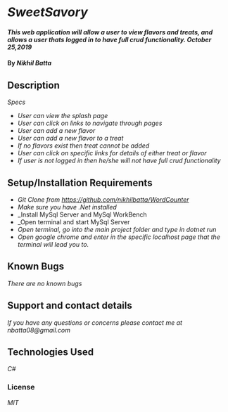 # _SweetSavory_

#### _This web application will allow a user to view flavors and treats, and allows a user thats logged in to have full crud functionality. October 25,2019_

#### By _Nikhil Batta_

## Description

_Specs_

* _User can view the splash page_
* _User can click on links to navigate through pages_
* _User can add a new flavor_
* _User can add a new flavor to a treat_
* _If no flavors exist then treat cannot be added_
* _User can click on specific links for details of either treat or flavor_
* _If user is not logged in then he/she will not have full crud functionality_



## Setup/Installation Requirements

* _Git Clone from https://github.com/nikhilbatta/WordCounter_
* _Make sure you have .Net installed_
* _Install MySql Server and MySql WorkBench
* _Open terminal and start MySql Server
* _Open terminal, go into the main project folder and type in dotnet run_
* _Open google chrome and enter in the specific localhost page that the terminal will lead you to._

## Known Bugs

_There are no known bugs_

## Support and contact details

_If you have any questions or concerns please contact me at nbatta08@gmail.com_

## Technologies Used

_C#_

### License

*MIT*
